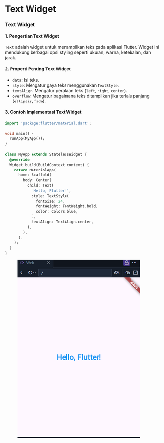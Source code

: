# Text Widget



### **Text Widget**

#### **1. Pengertian Text Widget**

`Text` adalah widget untuk menampilkan teks pada aplikasi Flutter. Widget ini mendukung berbagai opsi styling seperti ukuran, warna, ketebalan, dan jarak.

#### **2. Properti Penting Text Widget**

* `data`: Isi teks.
* `style`: Mengatur gaya teks menggunakan `TextStyle`.
* `textAlign`: Mengatur perataan teks (`left`, `right`, `center`).
* `overflow`: Mengatur bagaimana teks ditampilkan jika terlalu panjang (`ellipsis`, `fade`).

#### **3. Contoh Implementasi Text Widget**

```dart
import 'package:flutter/material.dart';

void main() {
  runApp(MyApp());
}

class MyApp extends StatelessWidget {
  @override
  Widget build(BuildContext context) {
    return MaterialApp(
      home: Scaffold(
        body: Center(
          child: Text(
            'Hello, Flutter!',
            style: TextStyle(
              fontSize: 24,
              fontWeight: FontWeight.bold,
              color: Colors.blue,
            ),
            textAlign: TextAlign.center,
          ),
        ),
      ),
    );
  }
}
```

<figure><img src="../../.gitbook/assets/image (36).png" alt=""><figcaption></figcaption></figure>
